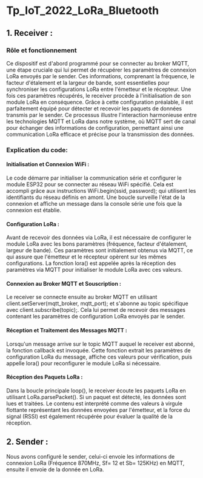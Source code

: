 # Tp_IoT_2022_LoRa_Bluetooth

## 1. Receiver :
### Rôle et fonctionnement
 
 Ce dispositif est d'abord programmé pour se connecter au broker MQTT, une étape cruciale qui lui permet de récupérer les paramètres de connexion LoRa envoyés par le sender. Ces informations, comprenant la fréquence, le facteur d'étalement et la largeur de bande, sont essentielles pour synchroniser les configurations LoRa entre l'émetteur et le récepteur. Une fois ces paramètres récupérés, le receiver procède à l'initialisation de son module LoRa en conséquence. Grâce à cette configuration préalable, il est parfaitement équipé pour détecter et recevoir les paquets de données transmis par le sender. Ce processus illustre l'interaction harmonieuse entre les technologies MQTT et LoRa dans notre système, où MQTT sert de canal pour échanger des informations de configuration, permettant ainsi une communication LoRa efficace et précise pour la transmission des données.

### Explication du code:
#### Initialisation et Connexion WiFi :
Le code démarre par initialiser la communication série et configurer le module ESP32 pour se connecter au réseau WiFi spécifié. Cela est accompli grâce aux instructions WiFi.begin(ssid, password); qui utilisent les identifiants du réseau définis en amont. Une boucle surveille l'état de la connexion et affiche un message dans la console série une fois que la connexion est établie.

#### Configuration LoRa :
Avant de recevoir des données via LoRa, il est nécessaire de configurer le module LoRa avec les bons paramètres (fréquence, facteur d'étalement, largeur de bande). Ces paramètres sont initialement obtenus via MQTT, ce qui assure que l'émetteur et le récepteur opèrent sur les mêmes configurations. La fonction lora() est appelée après la réception des paramètres via MQTT pour initialiser le module LoRa avec ces valeurs.

#### Connexion au Broker MQTT et Souscription :
Le receiver se connecte ensuite au broker MQTT en utilisant client.setServer(mqtt_broker, mqtt_port); et s'abonne au topic spécifique avec client.subscribe(topic);. Cela lui permet de recevoir des messages contenant les paramètres de configuration LoRa envoyés par le sender.

#### Réception et Traitement des Messages MQTT :
Lorsqu'un message arrive sur le topic MQTT auquel le receiver est abonné, la fonction callback est invoquée. Cette fonction extrait les paramètres de configuration LoRa du message, affiche ces valeurs pour vérification, puis appelle lora() pour reconfigurer le module LoRa si nécessaire.

#### Réception des Paquets LoRa :
Dans la boucle principale loop(), le receiver écoute les paquets LoRa en utilisant LoRa.parsePacket(). Si un paquet est détecté, les données sont lues et traitées. Le contenu est interprété comme des valeurs à virgule flottante représentant les données envoyées par l'émetteur, et la force du signal (RSSI) est également récupérée pour évaluer la qualité de la réception.

## 2. Sender :

Nous avons configuré le sender, celui-ci envoie les informations de connexion LoRa (Fréquence 870MHz, Sf= 12 et Sb= 125KHz) en MQTT, ensuite il envoie de la donnée en LoRa.

